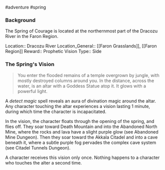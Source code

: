 #adventure #spring

### Background

The Spring of Courage is located at the northernmost part of the Dracozu River in the Faron Region.

Location:: Dracozu River
Location_General::  [[Faron Grasslands]], [[Faron Region]]
Reward:: Prophetic Vision
Type:: Side

### The Spring's Vision

>You enter the flooded remains of a temple overgrown by jungle, with mostly destroyed columns around you. In the distance, across the water, is an altar with a Goddess Statue atop it. It glows with a powerful light.

A _detect magic_ spell reveals an aura of divination magic around the altar. Any character touching the altar experiences a vision lasting 1 minute, during which time the character is incapacitated.

In the vision, the character floats through the opening of the spring, and flies off. They soar toward Death Mountain and into the Abandoned North Mine, where the rocks and lava have a slight purple glow (see Abandoned Mine Dungeon). Then they soar toward the Akkala Citadel and into a cave beneath it, where a subtle purple fog pervades the complex cave system (see Citadel Tunnels Dungeon).

A character receives this vision only once. Nothing happens to a character who touches the alter a second time.
